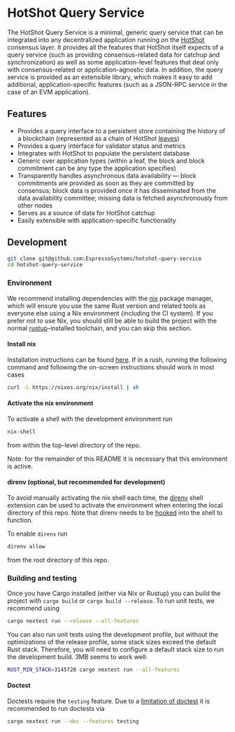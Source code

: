 <!--
 ~ Copyright (c) 2022 Espresso Systems (espressosys.com)
 ~ This file is part of the HotShot Query Service library.
 ~
 ~ This program is free software: you can redistribute it and/or modify it under the terms of the GNU
 ~ General Public License as published by the Free Software Foundation, either version 3 of the
 ~ License, or (at your option) any later version.
 ~ This program is distributed in the hope that it will be useful, but WITHOUT ANY WARRANTY; without
 ~ even the implied warranty of MERCHANTABILITY or FITNESS FOR A PARTICULAR PURPOSE. See the GNU
 ~ General Public License for more details.
 ~ You should have received a copy of the GNU General Public License along with this program. If not,
 ~ see <https://www.gnu.org/licenses/>.
 -->

# HotShot Query Service

The HotShot Query Service is a minimal, generic query service that can be integrated into any decentralized application
running on the [HotShot](https://github.com/EspressoSystems/HotShot) consensus layer. It provides all the features that
HotShot itself expects of a query service (such as providing consensus-related data for catchup and synchronization) as
well as some application-level features that deal only with consensus-related or application-agnostic data. In addition,
the query service is provided as an extensible library, which makes it easy to add additional, application-specific
features (such as a JSON-RPC service in the case of an EVM application).

## Features

- Provides a query interface to a persistent store containing the history of a blockchain (represented as a chain of
  HotShot [leaves](https://hotshot.docs.espressosys.com/hotshot_types/data/struct.Leaf.html))
- Provides a query interface for validator status and metrics
- Integrates with HotShot to populate the persistent database
- Generic over application types (within a leaf, the block and block commitment can be any type the application
  specifies)
- Transparently handles asynchronous data availability &mdash; block commitments are provided as soon as they are
  committed by consensus; block data is provided once it has disseminated from the data availability committee; missing
  data is fetched asynchronously from other nodes
- Serves as a source of data for HotShot catchup
- Easily extensible with application-specific functionality

## Development

```bash
git clone git@github.com:EspressoSystems/hotshot-query-service
cd hotshot-query-service
```

### Environment

We recommend installing dependencies with the [nix](https://nixos.org) package manager, which will ensure you use the
same Rust version and related tools as everyone else using a Nix environment (including the CI system). If you prefer
not to use Nix, you should still be able to build the project with the normal [rustup](https://rustup.rs)-installed
toolchain, and you can skip this section.

#### Install nix

Installation instructions can be found [here](https://nixos.org/download.html). If in a rush, running the following
command and following the on-screen instructions should work in most cases

```bash
curl -L https://nixos.org/nix/install | sh
```

#### Activate the nix environment

To activate a shell with the development environment run

```bash
nix-shell
```

from within the top-level directory of the repo.

Note: for the remainder of this README it is necessary that this environment is active.

#### direnv (optional, but recommended for development)

To avoid manually activating the nix shell each time, the [direnv](https://direnv.net/) shell extension can be used to
activate the environment when entering the local directory of this repo. Note that direnv needs to be
[hooked](https://direnv.net/docs/hook.html) into the shell to function.

To enable `direnv` run

```bash
direnv allow
```

from the root directory of this repo.

### Building and testing

Once you have Cargo installed (either via Nix or Rustup) you can build the project with `cargo build` or
`cargo build --release`. To run unit tests, we recommend using

```bash
cargo nextest run --release --all-features
```

You can also run unit tests using the development profile, but without the optimizations of the release profile, some
stack sizes exceed the default Rust stack. Therefore, you will need to configure a default stack size to run the
development build. 3MB seems to work well:

```bash
RUST_MIN_STACK=3145728 cargo nextest run --all-features
```

#### Doctest

Doctests require the `testing` feature. Due to a [limitation of doctest](https://stackoverflow.com/a/55727482) it is
recommended to run doctests via

```bash
cargo nextest run --doc --features testing
```
